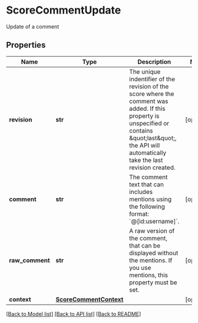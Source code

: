 # ScoreCommentUpdate

Update of a comment
## Properties
Name | Type | Description | Notes
------------ | ------------- | ------------- | -------------
**revision** | **str** | The unique indentifier of the revision of the score where the comment was added. If this property is unspecified or contains \&quot;last\&quot;, the API will automatically take the last revision created.  | [optional] 
**comment** | **str** | The comment text that can includes mentions using the following format: &#x60;@[id:username]&#x60;.  | [optional] 
**raw_comment** | **str** | A raw version of the comment, that can be displayed without the mentions. If you use mentions, this property must be set.  | [optional] 
**context** | [**ScoreCommentContext**](ScoreCommentContext.md) |  | [optional] 

[[Back to Model list]](../README.md#documentation-for-models) [[Back to API list]](../README.md#documentation-for-api-endpoints) [[Back to README]](../README.md)


